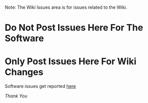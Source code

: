 Note: The Wiki Issues area is for issues related to the Wiki.

<h1>Do Not Post Issues Here For The Software</h1>

<h1>Only Post Issues Here For Wiki Changes</h1>

Software issues get reported [here](https://github.com/abstractspoon/ToDoList_Issues/issues)

*Thank You*
